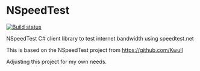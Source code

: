 NSpeedTest
==========
[![Build status](https://ci.appveyor.com/api/projects/status/vlpl4sn717518t9w)](https://ci.appveyor.com/project/Kwull/nspeedtest)

NSpeedTest C# client library to test internet bandwidth using speedtest.net

This is based on the NSpeedTest project from https://github.com/Kwull

Adjusting this project for my own needs.